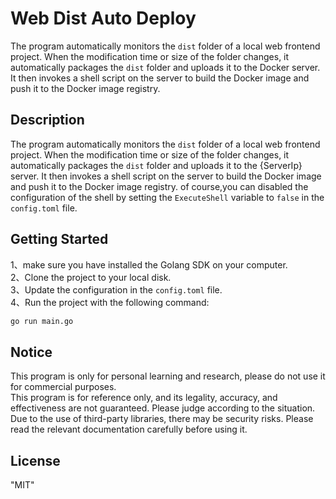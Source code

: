 # Web Dist Auto Deploy

The program automatically monitors the `dist` folder of a local web frontend project.
When the modification time or size of the folder changes, it automatically packages the `dist` folder and uploads it to the Docker server.
It then invokes a shell script on the server to build the Docker image and push it to the Docker image registry.

## Description

The program automatically monitors the `dist` folder of a local web frontend project.
When the modification time or size of the folder changes, it automatically packages the `dist` folder and uploads it to the {ServerIp} server.
It then invokes a shell script on the server to build the Docker image and push it to the Docker image registry.
of course,you can disabled the configuration of the shell by setting the `ExecuteShell` variable to `false` in the `config.toml` file.

## Getting Started

1、make sure you have installed the Golang SDK on your computer.  
2、Clone the project to your local disk.  
3、Update the configuration in the `config.toml` file.  
4、Run the project with the following command:  

```bash
go run main.go
```

## Notice
This program is only for personal learning and research, please do not use it for commercial purposes.   
This program is for reference only, and its legality, accuracy, and effectiveness are not guaranteed. Please judge according to the situation.   
Due to the use of third-party libraries, there may be security risks. Please read the relevant documentation carefully before using it.

## License

"MIT"
